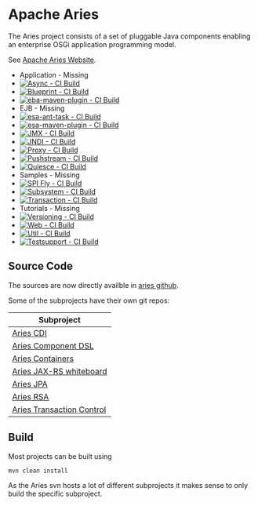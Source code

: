 # Apache Aries

The Aries project consists of a set of pluggable Java components enabling an enterprise OSGi application programming
model.

See [Apache Aries Website](http://aries.apache.org/).

- Application - Missing
- [![Async - CI Build](https://github.com/apache/aries/actions/workflows/async.yml/badge.svg)](https://github.com/apache/aries/actions/workflows/async.yml)
- [![Blueprint - CI Build](https://github.com/apache/aries/actions/workflows/blueprint.yml/badge.svg)](https://github.com/apache/aries/actions/workflows/blueprint.yml)
- [![eba-maven-plugin - CI Build](https://github.com/apache/aries/actions/workflows/eba-maven-plugin.yml/badge.svg)](https://github.com/apache/aries/actions/workflows/eba-maven-plugin.yml)
- EJB - Missing
- [![esa-ant-task - CI Build](https://github.com/apache/aries/actions/workflows/esa-ant-task.yml/badge.svg)](https://github.com/apache/aries/actions/workflows/esa-ant-task.yml)
- [![esa-maven-plugin - CI Build](https://github.com/apache/aries/actions/workflows/esa-maven-plugin.yml/badge.svg)](https://github.com/apache/aries/actions/workflows/esa-maven-plugin.yml)
- [![JMX - CI Build](https://github.com/apache/aries/actions/workflows/jmx.yml/badge.svg)](https://github.com/apache/aries/actions/workflows/jmx.yml)
- [![JNDI - CI Build](https://github.com/apache/aries/actions/workflows/jndi.yml/badge.svg)](https://github.com/apache/aries/actions/workflows/jndi.yml)
- [![Proxy - CI Build](https://github.com/apache/aries/actions/workflows/proxy.yml/badge.svg)](https://github.com/apache/aries/actions/workflows/proxy.yml)
- [![Pushstream - CI Build](https://github.com/apache/aries/actions/workflows/pushstream.yml/badge.svg)](https://github.com/apache/aries/actions/workflows/pushstream.yml)
- [![Quiesce - CI Build](https://github.com/apache/aries/actions/workflows/quiesce.yml/badge.svg)](https://github.com/apache/aries/actions/workflows/quiesce.yml)
- Samples - Missing
- [![SPI Fly - CI Build](https://github.com/apache/aries/actions/workflows/spi-fly.yml/badge.svg)](https://github.com/apache/aries/actions/workflows/spi-fly.yml)
- [![Subsystem - CI Build](https://github.com/apache/aries/actions/workflows/subsystem.yml/badge.svg)](https://github.com/apache/aries/actions/workflows/subsystem.yml)
- [![Transaction - CI Build](https://github.com/apache/aries/actions/workflows/transaction.yml/badge.svg)](https://github.com/apache/aries/actions/workflows/transaction.yml)
- Tutorials - Missing
- [![Versioning - CI Build](https://github.com/apache/aries/actions/workflows/versioning.yml/badge.svg)](https://github.com/apache/aries/actions/workflows/versioning.yml)
- [![Web - CI Build](https://github.com/apache/aries/actions/workflows/web.yml/badge.svg)](https://github.com/apache/aries/actions/workflows/web.yml)
- [![Util - CI Build](https://github.com/apache/aries/actions/workflows/util.yml/badge.svg)](https://github.com/apache/aries/actions/workflows/util.yml)
- [![Testsupport - CI Build](https://github.com/apache/aries/actions/workflows/testsupport.yml/badge.svg)](https://github.com/apache/aries/actions/workflows/testsupport.yml)

## Source Code

The sources are now directly availble in [aries github](https://github.com/apache/aries).

Some of the subprojects have their own git repos:

| Subproject |
| ---------- |
| [Aries CDI](https://github.com/apache/aries-cdi) |
| [Aries Component DSL](https://github.com/apache/aries-component-dsl) |
| [Aries Containers](https://github.com/apache/aries-containers) |
| [Aries JAX-RS whiteboard](https://github.com/apache/aries-jax-rs-whiteboard) |
| [Aries JPA](https://github.com/apache/aries-jpa) |
| [Aries RSA](https://github.com/apache/aries-rsa) |
| [Aries Transaction Control](https://github.com/apache/aries-tx-control) |

## Build

Most projects can be built using

    mvn clean install

As the Aries svn hosts a lot of different subprojects it makes sense to only
build the specific subproject.
